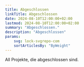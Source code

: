 ```yaml
---
title: Abgeschlossen
linkTitle: Abgeschlossen
date: 2024-08-10T12:00:00+02:00
lastmod: 2024-08-10T12:00:00+02:00
summary: "Abgeschlossen."
description: "Abgeschlossen"
params:
    svg: lock-svgrepo-com
    sortArticlesBy: "ByWeight"
---
```


All Projekte, die abgeschlossen sind.
